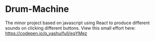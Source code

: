 # Drum-Machine
The minor project based on javascript using React to produce different sounds on clicking different buttons. View this small effort here: https://codepen.io/p_yashu/full/eqYMez
